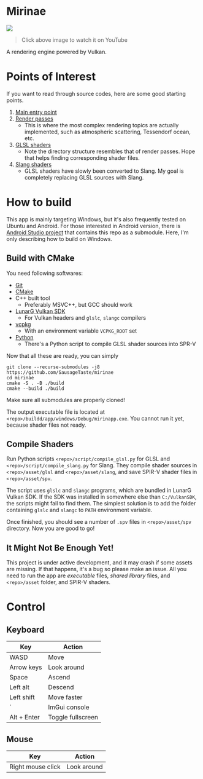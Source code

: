 # Mirinae

<div align="left">
      <a href="https://www.youtube.com/watch?v=U9A9zl4I_Kk">
         <img src="https://img.youtube.com/vi/U9A9zl4I_Kk/maxresdefault.jpg">
      </a>
</div>

> Click above image to watch it on YouTube

A rendering engine powered by Vulkan.

# Points of Interest

If you want to read through source codes, here are some good starting points.

1. [Main entry point](/app/sdl/main.cpp)
1. [Render passes](/lib/vulkan/src/renderpass)
    - This is where the most complex rendering topics are actually implemented, such as atmospheric scattering, Tessendorf ocean, etc.
1. [GLSL shaders](/asset/glsl)
    - Note the directory structure resembles that of render passes. Hope that helps finding corresponding shader files.
1. [Slang shaders](/asset/slang)
    - GLSL shaders have slowly been converted to Slang. My goal is completely replacing GLSL sources with Slang.

# How to build

This app is mainly targeting Windows, but it's also frequently tested on Ubuntu and Android.
For those interested in Android version, there is [Android Studio project](https://github.com/SausageTaste/Mirinae-Android) that contains this repo as a submodule.
Here, I'm only describing how to build on Windows.

## Build with CMake

You need following softwares:

* [Git](https://git-scm.com/)
* [CMake](https://cmake.org/download/)
* C++ built tool
    * Preferably MSVC++, but GCC should work
* [LunarG Vulkan SDK](https://vulkan.lunarg.com/)
    * For Vulkan headers and `glslc`, `slangc` compilers
* [vcpkg](https://github.com/microsoft/vcpkg)
    * With an environment variable `VCPKG_ROOT` set
* [Python](https://www.python.org/downloads/)
    * There's a Python script to compile GLSL shader sources into SPR-V

Now that all these are ready, you can simply

```
git clone --recurse-submodules -j8 https://github.com/SausageTaste/mirinae
cd mirinae
cmake -S . -B ./build
cmake --build ./build
```

Make sure all submodules are properly cloned!

The output executable file is located at `<repo>/buildd/app/windows/Debug/mirinapp.exe`. You cannot run it yet, because shader files not ready.

## Compile Shaders

Run Python scripts `<repo>/script/compile_glsl.py` for GLSL and `<repo>/script/compile_slang.py` for Slang.
They compile shader sources in `<repo>/asset/glsl` and `<repo>/asset/slang`, and save SPIR-V shader files in `<repo>/asset/spv`.

The script uses `glslc` and `slangc` programs, which are bundled in LunarG Vulkan SDK.
If the SDK was installed in somewhere else than `C:/VulkanSDK`, the scripts might fail to find them.
The simplest solution is to add the folder containing `glslc` and `slangc` to `PATH` environment variable.

Once finished, you should see a number of `.spv` files in `<repo>/asset/spv` directory.
Now you are good to go!

## It Might Not Be Enough Yet!

This project is under active development, and it may crash if some assets are missing.
If that happens, it's a bug so please make an issue.
All you need to run the app are *executable* files, *shared library* files, and `<repo>/asset` folder, and SPIR-V shaders.

# Control

## Keyboard

|Key |Action
|- |-
|WASD |Move
|Arrow keys |Look around
|Space |Ascend
|Left alt |Descend
|Left shift |Move faster
|` |ImGui console
|Alt + Enter |Toggle fullscreen

## Mouse

|Key |Action
|- |-
|Right mouse click |Look around
